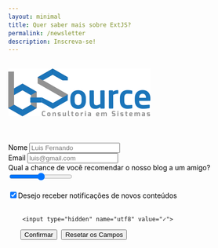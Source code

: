 ```yaml
---
layout: minimal
title: Quer saber mais sobre ExtJS? 
permalink: /newsletter
description: Inscreva-se!
---
```


<br>

<section class="formularioBS" itemprop="formularioBS;">
    <div class="center">
        <img src="/assets/img/logo-bsource.png" alt="BSourceimg" style="margin:0 auto; margin-top: 0px;"><br>
    </div>
    <br>
    <br>
    <br>
      <form accept-charset="UTF-8" action="https://formkeep.com/f/4416f269695a" method="POST" 
      target="_blank" class="formularioBS" style="width: 100%; max-width: 600px;margin-left: 0px; margin: auto;"> 
     <label for="name" style="color: black;">Nome</label>
     <input type="text" id="name" name="name" placeholder="Luis Fernando"><br>
     <label  for="email" style=" color: black;">Email</label>
      <input type="email" id="email" name="email" placeholder="luis@gmail.com"><br>
        <label for="range" style=" color: black;">Qual a chance de você recomendar o nosso blog a um amigo?</label>
        <input type="range" id="range" name="range" min="0" max="10">
        <br><br>
         <input type="hidden" name="subscribe" value="no">
      
   <div class="linha">
            <div class="botoes"> 
        <label for="checkbox" style="color: black;"><input type="checkbox" id="checkbox" name="subscribe" value="yes" checked>Desejo receber notificações de novos conteúdos
        </label><br><br>
    
     
        <input type="hidden" name="utf8" value="✓">

   <div class="linha">
            <div class="botoes">   
    <button type="submit" style="margin: auto ;
        margin-left: 25px;">Confirmar</button>
        <button type="reset" style=" margin:auto;
        margin-left: 5px;">Resetar os Campos</button>
    <script type="text/javascript">
function adjust_textarea(h) {
    h.style.height = "200px";
    h.style.height = (h.scrollHeight)+"px";
}
</script>

<script src="https://unpkg.com/vue@2.4.2"></script>
<script src="https://unpkg.com/vee-validate@2.0.0-rc.8"></script>
<script type="text/javascript">
Vue.use(VeeValidate);

new Vue({
  el: '#form',
  delimiters: ['${', '}'],
  methods: {
    validateBeforeSubmit: function () {
      this.$validator.validateAll();
      if (!this.errors.any()) {
        this.$refs.contact.submit();
      }
    }
  }
});
</script>
    
